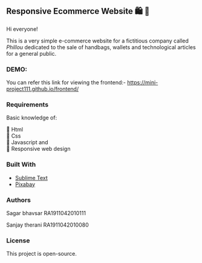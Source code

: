 ## Responsive Ecommerce Website :shopping: :open_file_folder:
Hi everyone! 

This is a very simple e-commerce website for a fictitious company called *Phillou* dedicated to the sale of handbags, wallets and technological articles for a general public.

### DEMO:

You can refer this link for viewing the frontend:-
https://mini-project111.github.io/frontend/

### Requirements
Basic knowledge of:

:star2: Html   
:star2: Css  
:star2: Javascript and  
:star2: Responsive web design


### Built With
- [Sublime Text](https://www.sublimetext.com/)
- [Pixabay](https://pixabay.com/es/)

### Authors 
Sagar bhavsar RA1911042010111  

Sanjay therani RA1911042010080

### License
This project is open-source.

